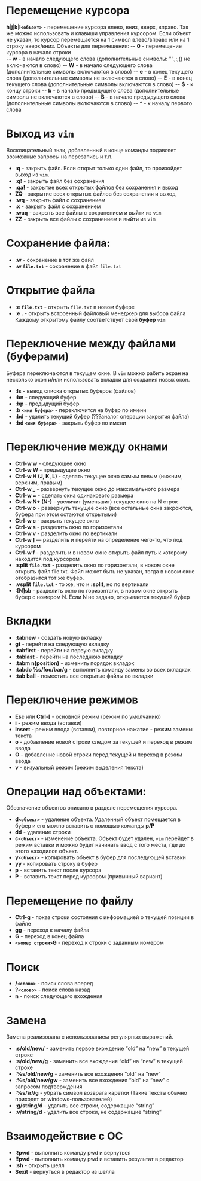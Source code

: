 # Перемещение курсора
**h**|**j**|**k**|**l`<объект>`** - перемещение курсора влево, вниз, вверх, вправо.  Так же можно использовать и клавиши управления курсором. Если объект не указан, то курсор перемещается на 1 символ влево/вправо или на 1 строку вверх/вниз. 
Объекты для перемещения:
-- **0** - перемещение курсора в начало строки   
-- **w** - в начало следующего слова (дополнительные символы: "'.,:;() не включаются в слово)
-- **W** - в начало следующего слова (дополнительные символы включаются в слово)
-- **e** - в конец текущего слова (дополнительные символы не включаются в слово)
-- **E** - в конец текущего слова (дополнительные символы включаются в слово)
-- **$** - к концу строки
-- **b** - в начало предыдущего слова (дополнительные символы не включаются в слово)
-- **B** - в начало предыдущего слова (дополнительные символы включаются в слово)
-- **^** - к началу первого слова
# Выход из `vim`  
Восклицательный знак, добавленный в конце команды подавляет возможные запросы на перезапись и т.п.
- **:q** - закрыть файл. Если открыт только один файл, то произойдет выход из `vim`.  
- **:q!** - закрыть файл без сохранения
- **:qa!** - закрытие всех открытых файлов без сохранения и выход
- **ZQ** - закрытие всех открытых файлов без сохранения и выход
- **:wq** - закрыть файл с сохранением
- **:x** - закрыть файл с сохранением
- **:waq** - закрыть все файлы с сохранением и выйти из `vim`
- **ZZ** - закрыть все файлы с сохранением и выйти из `vim`
# Сохранение файла:
- **:w** - сохранение в тот же файл
- **:w ``file.txt``** - сохранение в файл `file.txt`
# Открытие файла
- **:e ``file.txt``** - открыть `file.txt` в новом буфере
- **:e .** - открыть встроенный файловый менеджер для выбора файла
Каждому открытому файлу соответствует свой **буфер** `vim`

# Переключение между файлами (буферами)   
Буфера переключаются в текущем окне. В `vim` можно рабить экран на несколько окон и/или использовать вкладки для создания новых окон.
- **:ls** - вывод списка открытых буферов (файлов)
- **:bn** - следующий буфер
- **:bp** - предыдущий буфер
- **:b ``<имя буфера>``** - переключится на буфер по имени
- **:bd** - удалить текущий буфер (???аналог операции закрытия файла)
- **:bd ``<имя буфера>``** - закрыть буфер по имени
# Переключение между окнами   
- **Ctrl-w w** - следующее окно
- **Ctrl-w W** - предыдущее окно
- **Ctrl-w H (J, K, L)** - сделать текущее окно самым левым (нижним, верхним, правым)
- **Ctrl-w _** - развернуть текущее окно до максимального размера
- **Ctrl-w =** - сделать окна одинакового размера
- **Ctrl-w N+ (N-)** - увеличит (уменьшит) текущее окно на N строк
- **Ctrl-w o** - развернуть текущее окно (все остальные окна закроются, буфера при этом остаются открытыми)
- **Ctrl-w c** - закрыть текущее окно
- **Ctrl-w s** - разделить окно по горизонтали
- **Ctrl-w v** - разделить окно по вертикали
- **Ctrl-w ]** — разделить и перейти на определение чего-то, что под курсором
- **Ctrl-w f** - разделить и в новом окне открыть файл путь к которому находится под курсором
- **:split `file.txt`** - разделить окно по горизонтали, в новом окне открыть файл file.txt. Файл может быть не указан, тогда в новом окне отобразится тот же буфер.
- **:vsplit `file.txt`** - то же, что и **:split**, но по вертикали
- **:[N]sb** - разделить окно по горизонтали, в новом окне открыть буфер с номером N. Если N не задано, открывается текущий буфер
# Вкладки
- **:tabnew** - создать новую вкладку
- **gt** - перейти на следующую вкладку
- **:tabfirst** - перейти на первую вкладку
- **:tablast** - перейти на последнюю вкладку
- **:tabm n(position)** - изменить порядок вкладок
- **:tabdo %s/foo/bar/g** - выполнить команду замены во всех вкладках
- **:tab ball** - поместить все открытые файлы во вкладки
# Переключение режимов
- **Esc** или **Ctrl-\[** - основной режим (режим по умолчанию)
- **i** - режим ввода (вставки)
- **Insert** - режим ввода (вставки), повторное нажатие - режим замены текста
- **o** - добавление новой строки следом за текущей и переход в режим ввода
- **O** - добавление новой строки перед текущей и переход в режим ввода
- **v** - визуальный режим (режим выделения текста)
# Операции над объектами:
Обозначение объектов описано в разделе перемещения курсора.
- **d`<объект>`** - удаление объекта. Удаленный объект помещается в буфер и его можно вставить с помощью команды **p/P**
- **dd** - удаление строки
- **c`<объект>`** - изменение объекта. Объект будет удален, `vim` перейдет в режим вставки и можно будет начинать ввод с того места, где до этого находился объект. 
- **y`<объект>`** - копировать объект в буфер для последующей вставки
- **yy** - копировать строку в буфер
- **p** - вставить текст после курсора
- **P** - вставить текст перед курсором (привычный вариант)
# Перемещение по файлу
- **Ctrl-g** - показ строки состояния с информацией о текущей позиции в файле
- **gg** - переход к началу файла
- **G** - переход в конец файла
- **``<номер строки>``G** - переход к строки с заданным номером
# Поиск
- **/``<слово>``** - поиск слова вперед
- **?``<слово>``** - поиск слова назад
- **n** - поиск следующего вхождения
# Замена
Замена реализована с использованием регулярных выражений.
- **:s/old/new/** - заменить первое вхождение “old” на “new” в текущей строке
- **:s/old/new/g** - заменить все вхождения “old” на “new” в текущей строке
- **:%s/old/new/g** - заменить все вхождения “old” на “new”
- **:%s/old/new/gw** - заменить все вхождения “old” на “new” с запросом подтверждения
- **:%s/\r//g** - убрать символ возврата каретки (Такие тексты обычно приходят от windows-пользователей)
- **:g/string/d** - удалить все строки, содержащие “string”
- **:v/string/d** - удалить все строки, не содержащие “string”
# Взаимодействие с ОС
- **:!pwd** - выполнить команду pwd и вернуться
- **!!pwd** - выполнить команду pwd и вставить результат в редактор
- **:sh** - открыть шелл
- **$exit** - вернуться в редактор из шелла
